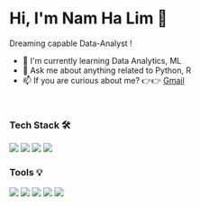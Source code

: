 <div>
  <h1>Hi, I'm Nam Ha Lim 👋</h1>
  <p>Dreaming capable Data-Analyst !</p>
  <ul>
    <li>🌱 I'm currently learning Data Analytics, ML</li>
    <li>💬 Ask me about anything related to Python, R</li>
    <li>📫 If you are curious about me? 👉👉
      <a href="mailto:nhl@gmail.com">Gmail</a>
    </li>
  </ul>
</div>

<br>

<div>
  <h3>Tech Stack 🛠</h3>
  <img src="https://img.shields.io/badge/Python-3776AB?&style=plastic&logo=python&logoColor=white">
  <img src="https://img.shields.io/badge/R-276DC3?&style=plastic&logo=r&logoColor=white">
  <img src="https://img.shields.io/badge/CSS3-1572B6?&style=plastic&logo=css3&logoColor=white">
  <img src="https://img.shields.io/badge/HTML5-E34F26?&style=plastic&logo=html5&logoColor=white">
</div>

<div>
  <h3>Tools 💡</h3>
  <img src="https://img.shields.io/badge/Jupyter-F37626?&style=plastic&logo=jupyter&logoColor=white">
  <img src="https://img.shields.io/badge/PyCharm-000000?&style=plastic&logo=pycharm&logoColor=white">
  <img src="https://img.shields.io/badge/VSCode-007ACC?&style=plastic&logo=visual-studio-code&logoColor=white">
  <img src="https://img.shields.io/badge/RStudio-75AADB?&style=plastic&logo=rstudio&logoColor=white">
  <img src="https://img.shields.io/badge/Git-F05032?&style=plastic&logo=git&logoColor=white">
</div>


